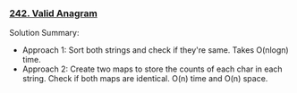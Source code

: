 ### [242. Valid Anagram](https://leetcode.com/problems/valid-anagram/)

Solution Summary:
- Approach 1: Sort both strings and check if they're same. Takes O(nlogn) time.
- Approach 2: Create two maps to store the counts of each char in each string. Check if both maps are identical. O(n) time and O(n) space.
